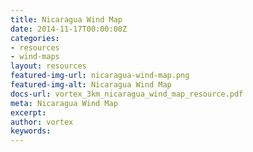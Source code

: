 ```yaml
---
title: Nicaragua Wind Map
date: 2014-11-17T00:00:00Z
categories:
- resources
- wind-maps
layout: resources
featured-img-url: nicaragua-wind-map.png
featured-img-alt: Nicaragua Wind Map
docs-url: vortex_3km_nicaragua_wind_map_resource.pdf
meta: Nicaragua Wind Map
excerpt: 
author: vortex
keywords: 
---
```


